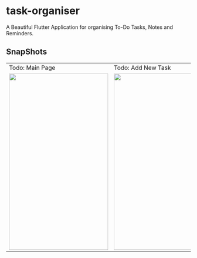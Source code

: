 # task-organiser
A Beautiful Flutter Application for organising To-Do Tasks, Notes and Reminders.

## SnapShots
<table>
  <tr>
    <td>Todo: Main Page</td>
     <td>Todo: Add New Task</td>
     <td>Todo: View Task Details</td>
    <td>Todo: About</td>
  </tr>
  <tr>
    <td><img src="https://github.com/utgupta27/task_organiser/blob/master/assets/screenshots/Screenshot_1623916338.png" width=270 height=480></td>
    <td><img src="https://github.com/utgupta27/task_organiser/blob/master/assets/screenshots/Screenshot_1623916311.png" width=270 height=480></td>
    <td><img src="https://github.com/utgupta27/task_organiser/blob/master/assets/screenshots/Screenshot_1623916356.png" width=270 height=480></td>
    <td><img src="https://github.com/utgupta27/task_organiser/blob/master/assets/screenshots/Screenshot_1623916345.png" width=270 height=480></td>
  </tr>
 </table>


